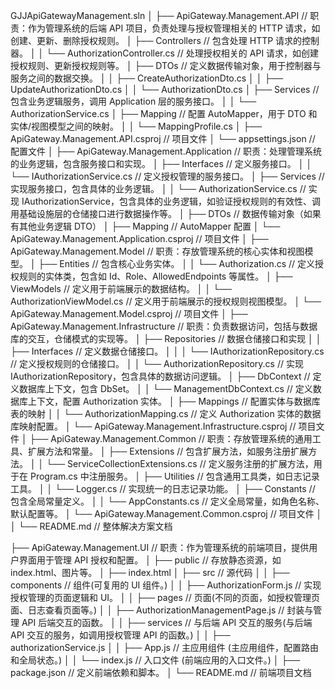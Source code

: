 GJJApiGatewayManagement.sln
│
├── ApiGateway.Management.API                         // 职责：作为管理系统的后端 API 项目，负责处理与授权管理相关的 HTTP 请求，如创建、更新、删除授权规则。
│   ├── Controllers                                   // 包含处理 HTTP 请求的控制器。
│   │   └── AuthorizationController.cs                // 处理授权相关的 API 请求，如创建授权规则、更新授权规则等。
│   ├── DTOs                                          // 定义数据传输对象，用于控制器与服务之间的数据交换。
│   │   ├── CreateAuthorizationDto.cs
│   │   ├── UpdateAuthorizationDto.cs
│   │   └── AuthorizationDto.cs
│   ├── Services                                      // 包含业务逻辑服务，调用 Application 层的服务接口。
│   │   └── AuthorizationService.cs
│   ├── Mapping                                       // 配置 AutoMapper，用于 DTO 和实体/视图模型之间的映射。
│   │   └── MappingProfile.cs
│   ├── ApiGateway.Management.API.csproj              // 项目文件
│   └── appsettings.json                              // 配置文件
│
├── ApiGateway.Management.Application                 // 职责：处理管理系统的业务逻辑，包含服务接口和实现。
│   ├── Interfaces                                    // 定义服务接口。
│   │   └── IAuthorizationService.cs                  // 定义授权管理的服务接口。
│   ├── Services                                      // 实现服务接口，包含具体的业务逻辑。
│   │   └── AuthorizationService.cs                   // 实现 IAuthorizationService，包含具体的业务逻辑，如验证授权规则的有效性、调用基础设施层的仓储接口进行数据操作等。
│   ├── DTOs                                          // 数据传输对象（如果有其他业务逻辑 DTO）
│   ├── Mapping                                       // AutoMapper 配置
│   └── ApiGateway.Management.Application.csproj      // 项目文件
│
├── ApiGateway.Management.Model                       // 职责：存放管理系统的核心实体和视图模型。
│   ├── Entities                                      // 包含核心业务实体。
│   │   └── Authorization.cs                          // 定义授权规则的实体类，包含如 Id、Role、AllowedEndpoints 等属性。
│   ├── ViewModels                                    // 定义用于前端展示的数据结构。
│   │   └── AuthorizationViewModel.cs                 // 定义用于前端展示的授权规则视图模型。
│   └── ApiGateway.Management.Model.csproj            // 项目文件
│
├── ApiGateway.Management.Infrastructure              // 职责：负责数据访问，包括与数据库的交互，仓储模式的实现等。
│   ├── Repositories                                  // 数据仓储接口和实现
│   │   ├── Interfaces                                // 定义数据仓储接口。
│   │   │   └── IAuthorizationRepository.cs           // 定义授权规则的仓储接口。
│   │   └── AuthorizationRepository.cs                // 实现 IAuthorizationRepository，包含具体的数据访问逻辑。
│   ├── DbContext                                     // 定义数据库上下文，包含 DbSet<Authorization>。
│   │   └── ManagementDbContext.cs                    // 定义数据库上下文，配置 Authorization 实体。
│   ├── Mappings                                      // 配置实体与数据库表的映射
│   │   └── AuthorizationMapping.cs                   // 定义 Authorization 实体的数据库映射配置。
│   └── ApiGateway.Management.Infrastructure.csproj   // 项目文件
│
├── ApiGateway.Management.Common                      // 职责：存放管理系统的通用工具、扩展方法和常量。
│   ├── Extensions                                    // 包含扩展方法，如服务注册扩展方法。
│   │   └── ServiceCollectionExtensions.cs            // 定义服务注册的扩展方法，用于在 Program.cs 中注册服务。
│   ├── Utilities                                     // 包含通用工具类，如日志记录工具。
│   │   └── Logger.cs                                 // 实现统一的日志记录功能。
│   ├── Constants                                     // 包含全局常量定义。
│   │   └── AppConstants.cs                           // 定义全局常量，如角色名称、默认配置等。
│   └── ApiGateway.Management.Common.csproj           // 项目文件
│
│
└── README.md                                         // 整体解决方案文档


├── ApiGateway.Management.UI                          // 职责：作为管理系统的前端项目，提供用户界面用于管理 API 授权和配置。
│   ├── public                                        // 存放静态资源，如 index.html、图片等。
│   ├── index.html
│   ├── src                                           // 源代码
│   │   ├── components                                // 组件(可复用的 UI 组件。)
│   │   ├── AuthorizationForm.js                      // 实现授权管理的页面逻辑和 UI。
│   │   ├── pages                                     // 页面(不同的页面，如授权管理页面、日志查看页面等。)
│   │   ├── AuthorizationManagementPage.js            // 封装与管理 API 后端交互的函数。
│   │   ├── services                                  // 与后端 API 交互的服务(与后端 API 交互的服务，如调用授权管理 API 的函数。)
│   │   ├── authorizationService.js
│   │   ├── App.js                                    // 主应用组件 (主应用组件，配置路由和全局状态。)
│   │   └── index.js                                  // 入口文件 (前端应用的入口文件。)
│   ├── package.json                                  // 定义前端依赖和脚本。
│   └── README.md                                     // 前端项目文档
